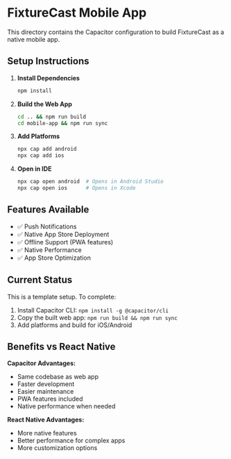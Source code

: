 # FixtureCast Mobile App

This directory contains the Capacitor configuration to build FixtureCast as a native mobile app.

## Setup Instructions

1. **Install Dependencies**
   ```bash
   npm install
   ```

2. **Build the Web App**
   ```bash
   cd .. && npm run build
   cd mobile-app && npm run sync
   ```

3. **Add Platforms**
   ```bash
   npx cap add android
   npx cap add ios
   ```

4. **Open in IDE**
   ```bash
   npx cap open android  # Opens in Android Studio
   npx cap open ios      # Opens in Xcode
   ```

## Features Available

- ✅ Push Notifications
- ✅ Native App Store Deployment
- ✅ Offline Support (PWA features)
- ✅ Native Performance
- ✅ App Store Optimization

## Current Status

This is a template setup. To complete:

1. Install Capacitor CLI: `npm install -g @capacitor/cli`
2. Copy the built web app: `npm run build && npm run sync`
3. Add platforms and build for iOS/Android

## Benefits vs React Native

**Capacitor Advantages:**
- Same codebase as web app
- Faster development
- Easier maintenance
- PWA features included
- Native performance when needed

**React Native Advantages:**
- More native features
- Better performance for complex apps
- More customization options
